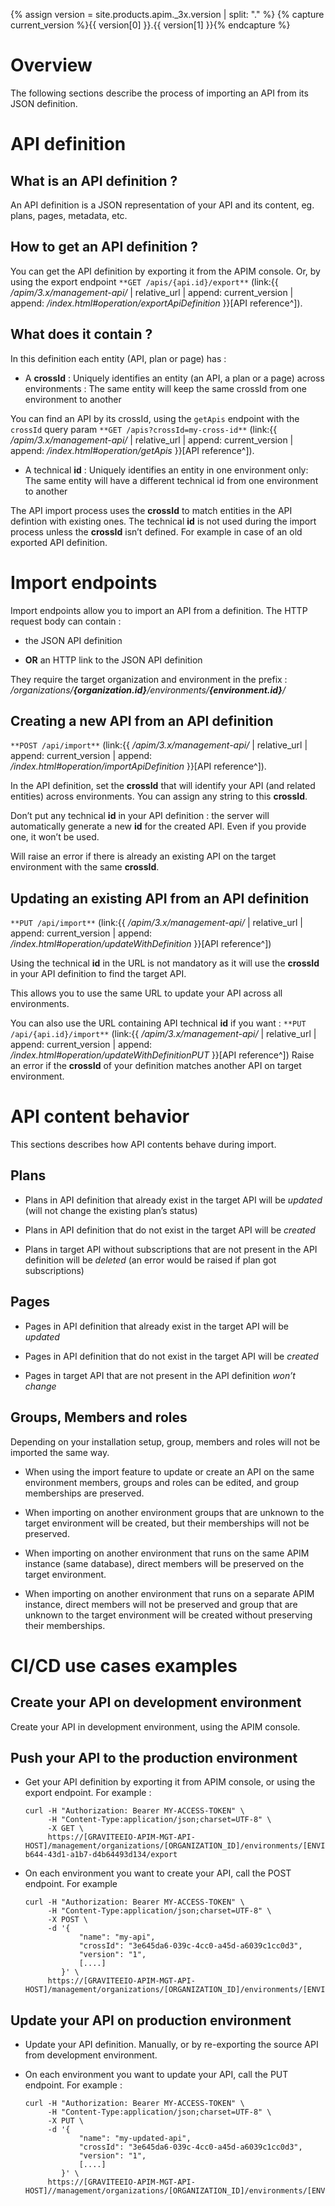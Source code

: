 {% assign version = site.products.apim.\_3x.version | split: "." %} {%
capture current\_version %}{{ version\[0\] }}.{{ version\[1\] }}{%
endcapture %}

# Overview

The following sections describe the process of importing an API from its
JSON definition.

# API definition

## What is an API definition ?

An API definition is a JSON representation of your API and its content,
eg. plans, pages, metadata, etc.

## How to get an API definition ?

You can get the API definition by exporting it from the APIM console.
Or, by using the export endpoint `**GET /apis/{api.id}/export**`
(link:{{ */apim/3.x/management-api/* | relative\_url | append:
current\_version | append: */index.html#operation/exportApiDefinition*
}}\[API reference^\]).

## What does it contain ?

In this definition each entity (API, plan or page) has :

-   A **crossId** : Uniquely identifies an entity (an API, a plan or a
    page) across environments : The same entity will keep the same
    crossId from one environment to another

You can find an API by its crossId, using the `getApis` endpoint with
the `crossId` query param `**GET /apis?crossId=my-cross-id**` (link:{{
*/apim/3.x/management-api/* | relative\_url | append: current\_version |
append: */index.html#operation/getApis* }}\[API reference^\]).

-   A technical **id** : Uniquely identifies an entity in one
    environment only: The same entity will have a different technical id
    from one environment to another

The API import process uses the **crossId** to match entities in the API
defintion with existing ones. The technical **id** is not used during
the import process unless the **crossId** isn’t defined. For example in
case of an old exported API definition.

# Import endpoints

Import endpoints allow you to import an API from a definition. The HTTP
request body can contain :

-   the JSON API definition

-   **OR** an HTTP link to the JSON API definition

They require the target organization and environment in the prefix :
*/organizations/**{organization.id}**/environments/**{environment.id}**/*

## Creating a new API from an API definition

`**POST /api/import**` (link:{{ */apim/3.x/management-api/* |
relative\_url | append: current\_version | append:
*/index.html#operation/importApiDefinition* }}\[API reference^\]).

In the API definition, set the **crossId** that will identify your API
(and related entities) across environments. You can assign any string to
this **crossId**.

Don’t put any technical **id** in your API definition : the server will
automatically generate a new **id** for the created API. Even if you
provide one, it won’t be used.

Will raise an error if there is already an existing API on the target
environment with the same **crossId**.

## Updating an existing API from an API definition

`**PUT /api/import**` (link:{{ */apim/3.x/management-api/* |
relative\_url | append: current\_version | append:
*/index.html#operation/updateWithDefinition* }}\[API reference^\])

Using the technical **id** in the URL is not mandatory as it will use
the **crossId** in your API definition to find the target API.

This allows you to use the same URL to update your API across all
environments.

You can also use the URL containing API technical **id** if you want :
`**PUT /api/{api.id}/import**` (link:{{ */apim/3.x/management-api/* |
relative\_url | append: current\_version | append:
*/index.html#operation/updateWithDefinitionPUT* }}\[API reference^\])
Raise an error if the **crossId** of your definition matches another API
on target environment.

# API content behavior

This sections describes how API contents behave during import.

## Plans

-   Plans in API definition that already exist in the target API will be
    *updated* (will not change the existing plan’s status)

-   Plans in API definition that do not exist in the target API will be
    *created*

-   Plans in target API without subscriptions that are not present in
    the API definition will be *deleted* (an error would be raised if
    plan got subscriptions)

## Pages

-   Pages in API definition that already exist in the target API will be
    *updated*

-   Pages in API definition that do not exist in the target API will be
    *created*

-   Pages in target API that are not present in the API definition
    *won’t change*

## Groups, Members and roles

Depending on your installation setup, group, members and roles will not
be imported the same way.

-   When using the import feature to update or create an API on the same
    environment members, groups and roles can be edited, and group
    memberships are preserved.

-   When importing on another environment groups that are unknown to the
    target environment will be created, but their memberships will not
    be preserved.

-   When importing on another environment that runs on the same APIM
    instance (same database), direct members will be preserved on the
    target environment.

-   When importing on another environment that runs on a separate APIM
    instance, direct members will not be preserved and group that are
    unknown to the target environment will be created without preserving
    their memberships.

# CI/CD use cases examples

## Create your API on development environment

Create your API in development environment, using the APIM console.

## Push your API to the production environment

-   Get your API definition by exporting it from APIM console, or using
    the export endpoint. For example :

        curl -H "Authorization: Bearer MY-ACCESS-TOKEN" \
             -H "Content-Type:application/json;charset=UTF-8" \
             -X GET \
             https://[GRAVITEEIO-APIM-MGT-API-HOST]/management/organizations/[ORGANIZATION_ID]/environments/[ENVIRONMENT_ID]/apis/35a1b7d4-b644-43d1-a1b7-d4b64493d134/export

-   On each environment you want to create your API, call the POST
    endpoint. For example

        curl -H "Authorization: Bearer MY-ACCESS-TOKEN" \
             -H "Content-Type:application/json;charset=UTF-8" \
             -X POST \
             -d '{
                    "name": "my-api",
                    "crossId": "3e645da6-039c-4cc0-a45d-a6039c1cc0d3",
                    "version": "1",
                    [....]
                }' \
             https://[GRAVITEEIO-APIM-MGT-API-HOST]/management/organizations/[ORGANIZATION_ID]/environments/[ENVIRONMENT_ID]/apis/import

## Update your API on production environment

-   Update your API definition. Manually, or by re-exporting the source
    API from development environment.

-   On each environment you want to update your API, call the PUT
    endpoint. For example :

        curl -H "Authorization: Bearer MY-ACCESS-TOKEN" \
             -H "Content-Type:application/json;charset=UTF-8" \
             -X PUT \
             -d '{
                    "name": "my-updated-api",
                    "crossId": "3e645da6-039c-4cc0-a45d-a6039c1cc0d3",
                    "version": "1",
                    [....]
                }' \
             https://[GRAVITEEIO-APIM-MGT-API-HOST]//management/organizations/[ORGANIZATION_ID]/environments/[ENVIRONMENT_ID]/apis/import
